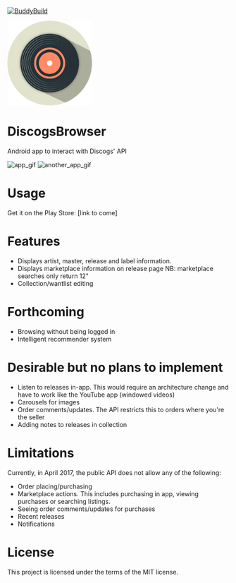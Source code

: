 [![BuddyBuild](https://dashboard.buddybuild.com/api/statusImage?appID=58ff64f23f33870001d2e016&branch=master&build=latest)](https://dashboard.buddybuild.com/apps/58ff64f23f33870001d2e016/build/latest?branch=master)

![app_logo](app/src/main/res/drawable-xxxhdpi/ic_app.png)

# DiscogsBrowser
Android app to interact with Discogs' API

![app_gif](https://media.giphy.com/media/UHn06Zh8EBCGA/giphy.gif) ![another_app_gif](https://media.giphy.com/media/3IH00o747keju/giphy.gif)

# Usage

Get it on the Play Store: [link to come]

# Features

* Displays artist, master, release and label information.
* Displays marketplace information on release page NB: marketplace searches only return 12"
* Collection/wantlist editing

# Forthcoming

* Browsing without being logged in
* Intelligent recommender system 

# Desirable but no plans to implement

* Listen to releases in-app. This would require an architecture change and have to work like the YouTube app (windowed videos)
* Carousels for images
* Order comments/updates. The API restricts this to orders where you're the seller
* Adding notes to releases in collection

# Limitations

Currently, in April 2017, the public API does not allow any of the following:
* Order placing/purchasing
* Marketplace actions. This includes purchasing in app, viewing purchases or searching listings.
* Seeing order comments/updates for purchases
* Recent releases
* Notifications

# License

This project is licensed under the terms of the MIT license.
